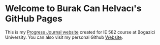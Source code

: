 # Welcome to Burak Can Helvacı's GitHub Pages
This is my [Progress Journal website](https://bu-ie-582.github.io/fall21-bchelvaci/) created for IE 582 course at Bogazici University. You can also visit my personal Github [Website](https://bchelvaci.github.io/). 
